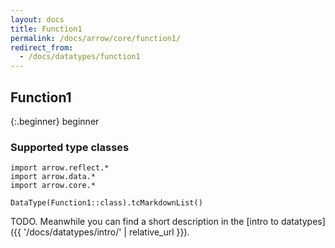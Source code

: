 ```yaml
---
layout: docs
title: Function1
permalink: /docs/arrow/core/function1/
redirect_from:
  - /docs/datatypes/function1
---
```


## Function1

{:.beginner}
beginner

### Supported type classes

```kotlin:ank:replace
import arrow.reflect.*
import arrow.data.*
import arrow.core.*

DataType(Function1::class).tcMarkdownList()
```

TODO. Meanwhile you can find a short description in the [intro to datatypes]({{ '/docs/datatypes/intro/' | relative_url }}).
